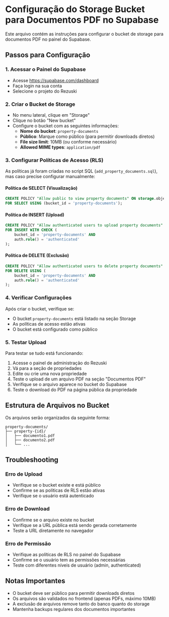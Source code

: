 # Configuração do Storage Bucket para Documentos PDF no Supabase

Este arquivo contém as instruções para configurar o bucket de storage para documentos PDF no painel do Supabase.

## Passos para Configuração

### 1. Acessar o Painel do Supabase
- Acesse https://supabase.com/dashboard
- Faça login na sua conta
- Selecione o projeto do Rezuski

### 2. Criar o Bucket de Storage
- No menu lateral, clique em "Storage"
- Clique no botão "New bucket"
- Configure o bucket com as seguintes informações:
  - **Nome do bucket**: `property-documents`
  - **Público**: Marque como público (para permitir downloads diretos)
  - **File size limit**: 10MB (ou conforme necessário)
  - **Allowed MIME types**: `application/pdf`

### 3. Configurar Políticas de Acesso (RLS)

As políticas já foram criadas no script SQL (`add_property_documents.sql`), mas caso precise configurar manualmente:

#### Política de SELECT (Visualização)
```sql
CREATE POLICY "Allow public to view property documents" ON storage.objects
FOR SELECT USING (bucket_id = 'property-documents');
```

#### Política de INSERT (Upload)
```sql
CREATE POLICY "Allow authenticated users to upload property documents" ON storage.objects
FOR INSERT WITH CHECK (
    bucket_id = 'property-documents' AND
    auth.role() = 'authenticated'
);
```

#### Política de DELETE (Exclusão)
```sql
CREATE POLICY "Allow authenticated users to delete property documents" ON storage.objects
FOR DELETE USING (
    bucket_id = 'property-documents' AND
    auth.role() = 'authenticated'
);
```

### 4. Verificar Configurações

Após criar o bucket, verifique se:
- O bucket `property-documents` está listado na seção Storage
- As políticas de acesso estão ativas
- O bucket está configurado como público

### 5. Testar Upload

Para testar se tudo está funcionando:
1. Acesse o painel de administração do Rezuski
2. Vá para a seção de propriedades
3. Edite ou crie uma nova propriedade
4. Teste o upload de um arquivo PDF na seção "Documentos PDF"
5. Verifique se o arquivo aparece no bucket do Supabase
6. Teste o download do PDF na página pública da propriedade

## Estrutura de Arquivos no Bucket

Os arquivos serão organizados da seguinte forma:
```
property-documents/
├── property-{id}/
│   ├── documento1.pdf
│   ├── documento2.pdf
│   └── ...
```

## Troubleshooting

### Erro de Upload
- Verifique se o bucket existe e está público
- Confirme se as políticas de RLS estão ativas
- Verifique se o usuário está autenticado

### Erro de Download
- Confirme se o arquivo existe no bucket
- Verifique se a URL pública está sendo gerada corretamente
- Teste a URL diretamente no navegador

### Erro de Permissão
- Verifique as políticas de RLS no painel do Supabase
- Confirme se o usuário tem as permissões necessárias
- Teste com diferentes níveis de usuário (admin, authenticated)

## Notas Importantes

- O bucket deve ser público para permitir downloads diretos
- Os arquivos são validados no frontend (apenas PDFs, máximo 10MB)
- A exclusão de arquivos remove tanto do banco quanto do storage
- Mantenha backups regulares dos documentos importantes